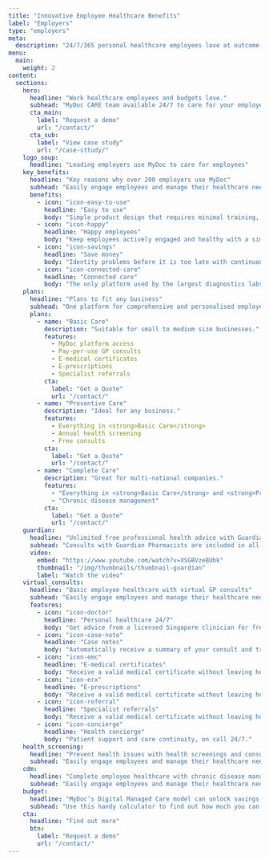 ```yaml
---
title: "Innovative Employee Healthcare Benefits"
label: "Employers"
type: "employers"
meta:
  description: "24/7/365 personal healthcare employees love at outcome-based pricing designed to reduce cost of care and improve patient engagement for better outcomes. MyDoc partners the largest insurers, employee benefits consultants and brokers, making implementation easy for employers."
menu:
  main:
    weight: 2
content:
  sections:
    hero:
      headline: "Work healthcare employees and budgets love."
      subhead: "MyDoc CARE team available 24/7 to care for your employees and save you cost."
      cta_main:
        label: "Request a demo"
        url: "/contact/"
      cta_sub:
        label: "View case study"
        url: "/case-sttudy/"
    logo_soup:
      headline: "Leading employers use MyDoc to care for employees"
    key_benefits:
      headline: "Key reasons why over 200 employers use MyDoc"
      subhead: "Easily engage employees and manage their healthcare needs."
      benefits:
        - icon: "icon-easy-to-use"
          headline: "Easy to use"
          body: "Simple product design that requires minimal training, set up and implementation overheads, for copmpanies of any size."
        - icon: "icon-happy"
          headline: "Happy employees"
          body: "Keep employees actively engaged and healthy with a simple and convenient design as proven by high employee satisfaction."
        - icon: "icon-savings"
          headline: "Save money"
          body: "Identity problems before it is too late with continuous care. Lower hospital re-admissions with higher patient follow-up rates."
        - icon: "icon-connected-care"
          headline: "Connected care"
          body: "The only platform used by the largest diagnostics labs, pharmacies, leading insurers and Fortune 500 companies to provide employee care."
    plans:
      headline: "Plans to fit any business"
      subhead: "One platform for comprehensive and personalised employee healthcare."
      plans:
        - name: "Basic Care"
          description: "Suitable for small to medium size businesses."
          features:
            - MyDoc platform access
            - Pay-per-use GP consults
            - E-medical certificates
            - E-prescriptions
            - Specialist referrals
          cta:
            label: "Get a Quote"
            url: "/contact/"
        - name: "Preventive Care"
          description: "Ideal for any business."
          features:
            - Everything in <strong>Basic Care</strong>
            - Annual health screening
            - Free consults
          cta:
            label: "Get a Quote"
            url: "/contact/"
        - name: "Complete Care"
          description: "Great for multi-national companies."
          features:
            - "Everything in <strong>Basic Care</strong> and <strong>Preventive Care</strong>"
            - "Chronic disease management"
          cta:
            label: "Get a Quote"
            url: "/contact/"
    guardian:
      headline: "Unlimited free professional health advice with Guardian pharmacists"
      subhead: "Consults with Guardian Pharmacists are included in all plans. Should also mention MOH initiative now gives pharmacists the ability to give medical advice for certain conditions."
      video:
        embed: "https://www.youtube.com/watch?v=XSGBVzeBUbk"
        thumbnail: "/img/thumbnails/thumbnail-guardian"
        label: "Watch the video"
    virtual_consults:
      headline: "Basic employee healthcare with virtual GP consults"
      subhead: "Easily engage employees and manage their healthcare needs."
      features:
        - icon: "icon-doctor"
          headline: "Personal healthcare 24/7"
          body: "Get advice from a licensed Singapore clinician for free, any time."
        - icon: "icon-case-note"
          headline: "Case notes"
          body: "Automatically receive a summary of your consult and treatment plan."
        - icon: "icon-emc"
          headline: "E-medical certificates"
          body: "Receive a valid medical certificate without leaving home."
        - icon: "icon-erx"
          headline: "E-prescriptions"
          body: "Receive a valid medical certificate without leaving home."
        - icon: "icon-referral"
          headline: "Specialist referrals"
          body: "Receive a valid medical certificate without leaving home."
        - icon: "icon-concierge"
          headline: "Health concierge"
          body: "Patient support and care continuity, on call 24/7."
    health_screening:
      headline: "Prevent health issues with health screenings and consults"
      subhead: "Easily engage employees and manage their healthcare needs."
    cdm:
      headline: "Complete employee healthcare with chronic disease management"
      subhead: "Easily engage employees and manage their healthcare needs."
    budget:
      headline: "MyDoc’s Digital Managed Care model can unlock savings of at least 28%"
      subhead: "Use this handy calculator to find out how much you can save with MyDoc that is helping employers of all sizes care for their employees at lower cost."
    cta:
      headline: "Find out more"
      btn:
        label: "Request a demo"
        url: "/contact/"
---
```

